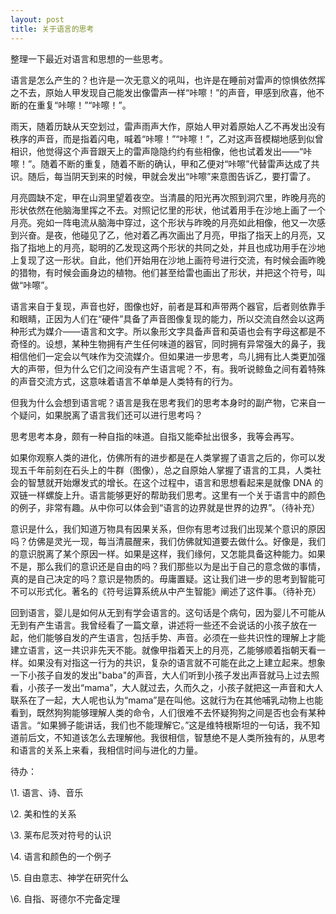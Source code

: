 ```yaml
---
layout: post
title: 关于语言的思考
---
```




整理一下最近对语言和思想的一些思考。

语言是怎么产生的？也许是一次无意义的吼叫，也许是在睡前对雷声的惊惧依然挥之不去，原始人甲发现自己能发出像雷声一样“咔嚓！”的声音，甲感到欣喜，他不断的在重复“咔嚓！”“咔嚓！”。

雨天，随着历缺从天空划过，雷声雨声大作，原始人甲对着原始人乙不再发出没有秩序的声音，而是指着闪电，喊着“咔嚓！”“咔嚓！”，乙对这声音模糊地感到似曾相识，他觉得这个声音跟天上的雷声隐隐约约有些相像，他也试着发出——“咔嚓！”。随着不断的重复，随着不断的确认，甲和乙便对“咔嚓”代替雷声达成了共识。随后，每当阴天到来的时候，甲就会发出“咔嚓”来意图告诉乙，要打雷了。

月亮圆缺不定，甲在山洞里望着夜空。当清晨的阳光再次照到洞穴里，昨晚月亮的形状依然在他脑海里挥之不去。对照记忆里的形状，他试着用手在沙地上画了一个月亮。宛如一阵电流从脑海中穿过，这个形状与昨晚的月亮如此相像，他又一次感到兴奋。是夜，他碰见了乙，他对着乙再次画出了月亮，甲指了指天上的月亮，又指了指地上的月亮，聪明的乙发现这两个形状的共同之处，并且也成功用手在沙地上复现了这一形状。自此，他们开始用在沙地上画符号进行交流，有时候会画昨晚的猎物，有时候会画身边的植物。他们甚至给雷也画出了形状，并把这个符号，叫做“咔嚓”。

语言来自于复现，声音也好，图像也好，前者是耳和声带两个器官，后者则依靠手和眼睛，正因为人们在“硬件”具备了声音图像复现的能力，所以交流自然会以这两种形式为媒介——语言和文字。所以象形文字具备声音和英语也会有字母这都是不奇怪的。设想，某种生物拥有产生任何味道的器官，同时拥有异常强大的鼻子，我相信他们一定会以气味作为交流媒介。但如果进一步思考，鸟儿拥有比人类更加强大的声带，但为什么它们之间没有产生语言呢？不，有。我听说鲸鱼之间有着特殊的声音交流方式，这意味着语言不单单是人类特有的行为。

但我为什么会想到语言呢？语言是我在思考我们的思考本身时的副产物，它来自一个疑问，如果脱离了语言我们还可以进行思考吗？

思考思考本身，颇有一种自指的味道。自指又能牵扯出很多，我等会再写。

如果你观察人类的进化，仿佛所有的进步都是在人类掌握了语言之后的，你可以发现五千年前刻在石头上的牛群（图像），总之自原始人掌握了语言的工具，人类社会的智慧就开始爆发式的增长。在这个过程中，语言和思想看起来是就像 DNA 的双链一样螺旋上升。语言能够更好的帮助我们思考。这里有一个关于语言中的颜色的例子，非常有趣。从中你可以体会到“语言的边界就是世界的边界”。（待补充）

意识是什么，我们知道万物具有因果关系，但你有思考过我们出现某个意识的原因吗？仿佛是灵光一现，每当清晨醒来，我们仿佛就知道要去做什么。好像是，我们的意识脱离了某个原因一样。如果是这样，我们缘何，又怎能具备这种能力。如果不是，那么我们的意识还是自由的吗？我们那些以为是出于自己的意念做的事情，真的是自己决定的吗？意识是物质的。毋庸置疑。这让我们进一步的思考到智能可不可以形式化。著名的《符号运算系统从中产生智能》阐述了这件事。（待补充）

回到语言，婴儿是如何从无到有学会语言的。这句话是个病句，因为婴儿不可能从无到有产生语言。我曾经看了一篇文章，讲述将一些还不会说话的小孩子放在一起，他们能够自发的产生语言，包括手势、声音。必须在一些共识性的理解上才能建立语言，这一共识非先天不能。就像甲指着天上的月亮，乙能够顺着指朝天看一样。如果没有对指这一行为的共识，复杂的语言就不可能在此之上建立起来。想象一下小孩子自发的发出"baba"的声音，大人们听到小孩子发出声音就马上过去照看，小孩子一发出“mama”，大人就过去，久而久之，小孩子就把这一声音和大人联系在了一起，大人呢也认为“mama”是在叫他。这就行为在其他哺乳动物上也能看到，既然狗狗能够理解人类的命令，人们很难不去怀疑狗狗之间是否也会有某种语言。“如果狮子能讲话，我们也不能理解它。”这是维特根斯坦的一句话，我不知道前后文，不知道该怎么去理解他。我很相信，智慧绝不是人类所独有的，从思考和语言的关系上来看，我相信时间与进化的力量。

待办：

\1. 语言、诗、音乐

\2. 美和性的关系

\3. 莱布尼茨对符号的认识

\4. 语言和颜色的一个例子

\5. 自由意志、神学在研究什么

\6. 自指、哥德尔不完备定理
